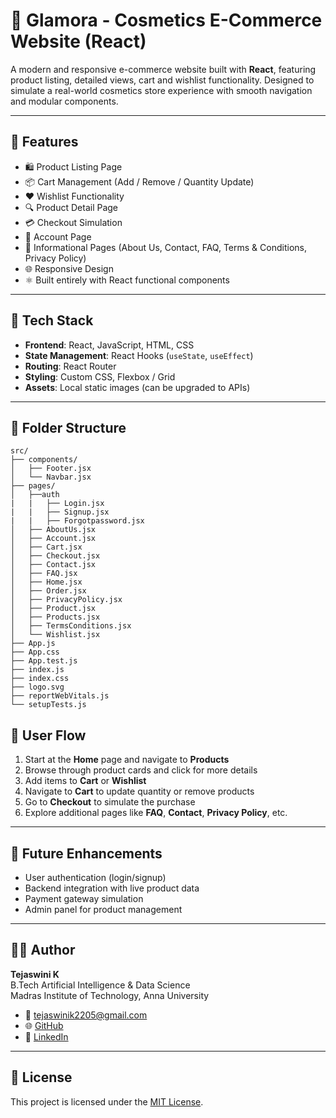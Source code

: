 # 💄 Glamora - Cosmetics E-Commerce Website (React)

A modern and responsive e-commerce website built with **React**, featuring product listing, detailed views, cart and wishlist functionality. Designed to simulate a real-world cosmetics store experience with smooth navigation and modular components.

---

## 🚀 Features

- 🛍️ Product Listing Page  
- 📦 Cart Management (Add / Remove / Quantity Update)  
- ❤️ Wishlist Functionality  
- 🔍 Product Detail Page  
- 💳 Checkout Simulation  
- 🔐 Account Page  
- 📄 Informational Pages (About Us, Contact, FAQ, Terms & Conditions, Privacy Policy)  
- 🌐 Responsive Design  
- ⚛️ Built entirely with React functional components  

---

## 🧩 Tech Stack

- **Frontend**: React, JavaScript, HTML, CSS  
- **State Management**: React Hooks (`useState`, `useEffect`)  
- **Routing**: React Router  
- **Styling**: Custom CSS, Flexbox / Grid  
- **Assets**: Local static images (can be upgraded to APIs)

---

## 📁 Folder Structure

```plaintext
src/
├── components/
│   ├── Footer.jsx
│   └── Navbar.jsx
├── pages/
│   ├──auth
|   |   ├── Login.jsx
|   |   ├── Signup.jsx
|   |   ├── Forgotpassword.jsx
│   ├── AboutUs.jsx
│   ├── Account.jsx
│   ├── Cart.jsx
│   ├── Checkout.jsx
│   ├── Contact.jsx
│   ├── FAQ.jsx
│   ├── Home.jsx
│   ├── Order.jsx
│   ├── PrivacyPolicy.jsx
│   ├── Product.jsx
│   ├── Products.jsx
│   ├── TermsConditions.jsx
│   └── Wishlist.jsx
├── App.js
├── App.css
├── App.test.js
├── index.js
├── index.css
├── logo.svg
├── reportWebVitals.js
└── setupTests.js

```


## 🔄 User Flow

1. Start at the **Home** page and navigate to **Products**
2. Browse through product cards and click for more details
3. Add items to **Cart** or **Wishlist**
4. Navigate to **Cart** to update quantity or remove products
5. Go to **Checkout** to simulate the purchase
6. Explore additional pages like **FAQ**, **Contact**, **Privacy Policy**, etc.

---

## 📌 Future Enhancements

- User authentication (login/signup)
- Backend integration with live product data
- Payment gateway simulation
- Admin panel for product management

---

## 👩‍💻 Author

**Tejaswini K**  
B.Tech Artificial Intelligence & Data Science  
Madras Institute of Technology, Anna University  

- 📧 [tejaswinik2205@gmail.com](mailto:tejaswinik2205@gmail.com)  
- 🌐 [GitHub](https://github.com/TejuK2205)  
- 💼 [LinkedIn](https://www.linkedin.com/in/tejaswini-k-6416b0263/)

---

## 📜 License

This project is licensed under the [MIT License](LICENSE).
